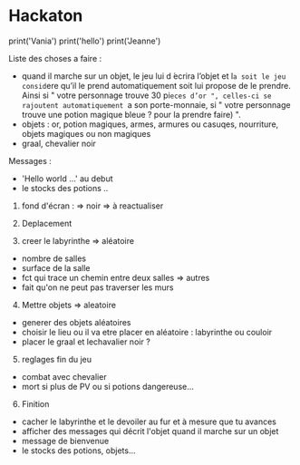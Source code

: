 # Hackaton
print('Vania')
print('hello')
print('Jeanne')

Liste des choses a faire :
- quand il marche sur un objet, le jeu lui d ́ecrira l’objet et l`a soit le jeu consid`ere qu’il le prend automatiquement soit lui propose de le prendre. Ainsi si " votre personnage trouve 30 pi`eces d’or ", celles-ci se rajoutent automatiquement `a son porte-monnaie, si " votre personnage trouve une potion magique bleue ? pour la prendre faire) ".
- objets : or, potion magiques, armes, armures ou casuqes, nourriture, objets magiques ou non magiques 
- graal, chevalier noir 


Messages :
- 'Hello world ...' au debut 
- le stocks des potions ..

1. fond d'écran :
=> noir
=> à reactualiser 

2. Deplacement 

3. creer le labyrinthe 
=> aléatoire 
- nombre de salles 
- surface de la salle
- fct qui trace un chemin entre deux salles 
=> autres 
- fait qu'on ne peut pas traverser les murs

4. Mettre objets
=> aleatoire
- generer des objets aléatoires
- choisir le lieu ou il va etre placer en aléatoire : labyrinthe ou couloir 
- placer le graal et lechavalier noir ?

5. reglages fin du jeu
- combat avec chevalier 
- mort si plus de PV ou si potions dangereuse...

6. Finition 
- cacher le labyrinthe et le devoiler au fur et à mesure que tu avances
- afficher des messages qui décrit l'objet quand il marche sur un objet
- message de bienvenue
- le stocks des potions, objets...
